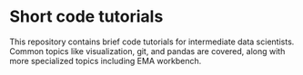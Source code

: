 # Short code tutorials

This repository contains brief code tutorials for intermediate data scientists. Common topics like visualization, git, and pandas are covered, along with more specialized topics including EMA workbench.
